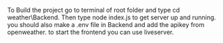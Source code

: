To Build the project go to terminal of root folder and type cd weather\Backend. 
Then type node index.js to get server up and running. 
you should also make a .env file in Backend and add the apikey from openweather.
to start the frontend you can use liveserver. 
